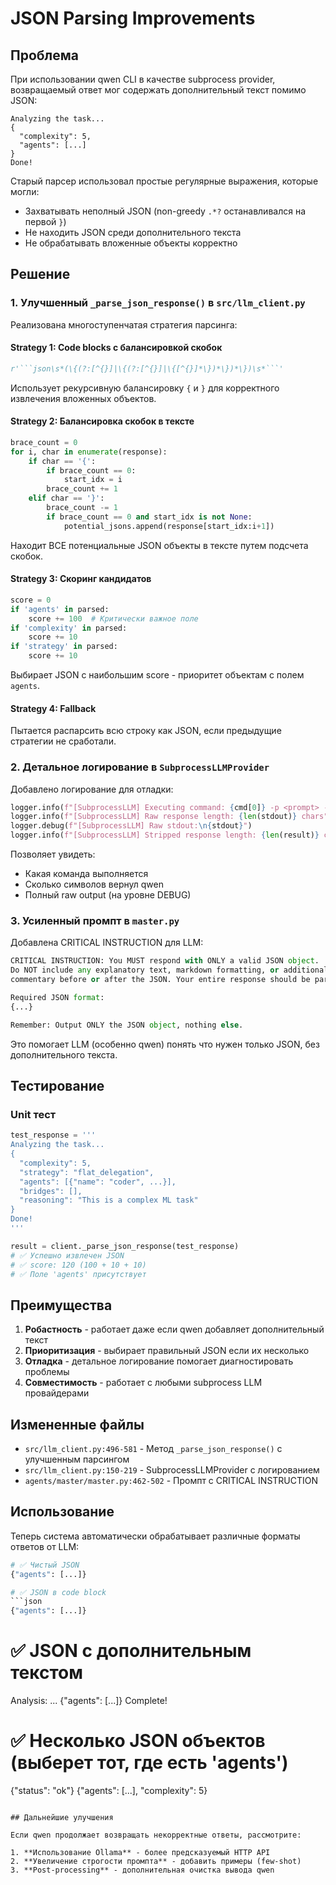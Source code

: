 # JSON Parsing Improvements

## Проблема

При использовании qwen CLI в качестве subprocess provider, возвращаемый ответ мог содержать дополнительный текст помимо JSON:

```
Analyzing the task...
{
  "complexity": 5,
  "agents": [...]
}
Done!
```

Старый парсер использовал простые регулярные выражения, которые могли:
- Захватывать неполный JSON (non-greedy `.*?` останавливался на первой `}`)
- Не находить JSON среди дополнительного текста
- Не обрабатывать вложенные объекты корректно

## Решение

### 1. Улучшенный `_parse_json_response()` в `src/llm_client.py`

Реализована многоступенчатая стратегия парсинга:

#### Strategy 1: Code blocks с балансировкой скобок
```python
r'```json\s*(\{(?:[^{}]|\{(?:[^{}]|\{[^{}]*\})*\})*\})\s*```'
```
Использует рекурсивную балансировку `{` и `}` для корректного извлечения вложенных объектов.

#### Strategy 2: Балансировка скобок в тексте
```python
brace_count = 0
for i, char in enumerate(response):
    if char == '{':
        if brace_count == 0:
            start_idx = i
        brace_count += 1
    elif char == '}':
        brace_count -= 1
        if brace_count == 0 and start_idx is not None:
            potential_jsons.append(response[start_idx:i+1])
```
Находит ВСЕ потенциальные JSON объекты в тексте путем подсчета скобок.

#### Strategy 3: Скоринг кандидатов
```python
score = 0
if 'agents' in parsed:
    score += 100  # Критически важное поле
if 'complexity' in parsed:
    score += 10
if 'strategy' in parsed:
    score += 10
```
Выбирает JSON с наибольшим score - приоритет объектам с полем `agents`.

#### Strategy 4: Fallback
Пытается распарсить всю строку как JSON, если предыдущие стратегии не сработали.

### 2. Детальное логирование в `SubprocessLLMProvider`

Добавлено логирование для отладки:

```python
logger.info(f"[SubprocessLLM] Executing command: {cmd[0]} -p <prompt> -y")
logger.info(f"[SubprocessLLM] Raw response length: {len(stdout)} chars")
logger.debug(f"[SubprocessLLM] Raw stdout:\n{stdout}")
logger.info(f"[SubprocessLLM] Stripped response length: {len(result)} chars")
```

Позволяет увидеть:
- Какая команда выполняется
- Сколько символов вернул qwen
- Полный raw output (на уровне DEBUG)

### 3. Усиленный промпт в `master.py`

Добавлена CRITICAL INSTRUCTION для LLM:

```python
CRITICAL INSTRUCTION: You MUST respond with ONLY a valid JSON object.
Do NOT include any explanatory text, markdown formatting, or additional
commentary before or after the JSON. Your entire response should be parseable as JSON.

Required JSON format:
{...}

Remember: Output ONLY the JSON object, nothing else.
```

Это помогает LLM (особенно qwen) понять что нужен только JSON, без дополнительного текста.

## Тестирование

### Unit тест
```python
test_response = '''
Analyzing the task...
{
  "complexity": 5,
  "strategy": "flat_delegation",
  "agents": [{"name": "coder", ...}],
  "bridges": [],
  "reasoning": "This is a complex ML task"
}
Done!
'''

result = client._parse_json_response(test_response)
# ✅ Успешно извлечен JSON
# ✅ score: 120 (100 + 10 + 10)
# ✅ Поле 'agents' присутствует
```

## Преимущества

1. **Робастность** - работает даже если qwen добавляет дополнительный текст
2. **Приоритизация** - выбирает правильный JSON если их несколько
3. **Отладка** - детальное логирование помогает диагностировать проблемы
4. **Совместимость** - работает с любыми subprocess LLM провайдерами

## Измененные файлы

- `src/llm_client.py:496-581` - Метод `_parse_json_response()` с улучшенным парсингом
- `src/llm_client.py:150-219` - SubprocessLLMProvider с логированием
- `agents/master/master.py:462-502` - Промпт с CRITICAL INSTRUCTION

## Использование

Теперь система автоматически обрабатывает различные форматы ответов от LLM:

```python
# ✅ Чистый JSON
{"agents": [...]}

# ✅ JSON в code block
```json
{"agents": [...]}
```

# ✅ JSON с дополнительным текстом
Analysis: ...
{"agents": [...]}
Complete!

# ✅ Несколько JSON объектов (выберет тот, где есть 'agents')
{"status": "ok"}
{"agents": [...], "complexity": 5}
```

## Дальнейшие улучшения

Если qwen продолжает возвращать некорректные ответы, рассмотрите:

1. **Использование Ollama** - более предсказуемый HTTP API
2. **Увеличение строгости промпта** - добавить примеры (few-shot)
3. **Post-processing** - дополнительная очистка вывода qwen
